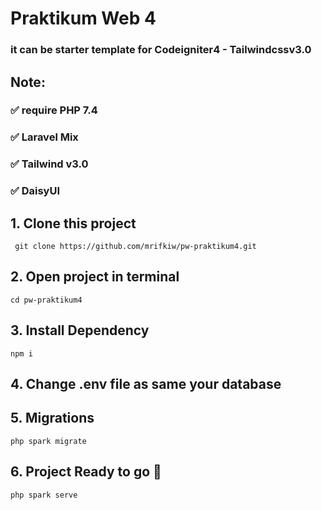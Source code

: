 # Praktikum Web 4
### it can be starter template for Codeigniter4 - Tailwindcssv3.0
## Note:
### ✅  require PHP 7.4
### ✅  Laravel Mix
### ✅  Tailwind v3.0
### ✅  DaisyUI
## 1. Clone this project
```
 git clone https://github.com/mrifkiw/pw-praktikum4.git
```
## 2. Open project in terminal
```
cd pw-praktikum4
```
## 3. Install Dependency
```
npm i
```
## 4. Change .env file as same your database
## 5. Migrations
```
php spark migrate
```
## 6. Project Ready to go 🚀
```
php spark serve
```

